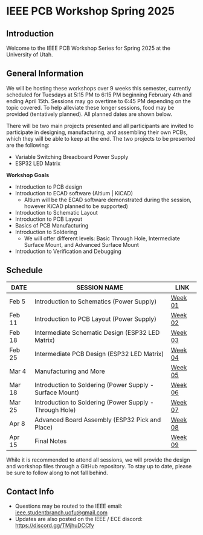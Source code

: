 # IEEE PCB Workshop Spring 2025

## Introduction
Welcome to the IEEE PCB Workshop Series for Spring 2025 at the University of Utah.

## General Information

We will be hosting these workshops over 9 weeks this semester, currently scheduled for Tuesdays at 5:15 PM to 6:15 PM beginning February 4th and ending April 15th. Sessions may go overtime to 6:45 PM depending on the topic covered. To help alleviate these longer sessions, food may be provided (tentatively planned). All planned dates are shown below.

There will be two main projects presented and all participants are invited to participate in designing, manufacturing, and assembling their own PCBs, which they will be able to keep at the end. The two projects to be presented are the following:
- Variable Switching Breadboard Power Supply
- ESP32 LED Matrix

__Workshop Goals__

- Introduction to PCB design
- Introduction to ECAD software (Altium | KiCAD)
    - Altium will be the ECAD software demonstrated during the session, however KiCAD planned to be supported)
- Introduction to Schematic Layout
- Introduction to PCB Layout
- Basics of PCB Manufacturing
- Introduction to Soldering
    - We will offer different levels: Basic Through Hole, Intermediate Surface Mount, and Advanced Surface Mount
- Introduction to Verification and Debugging

## Schedule

| DATE   | SESSION NAME | LINK |
|--------|--------------|------|
| Feb 5  | Introduction to Schematics (Power Supply) | [Week 01]() |
| Feb 11 | Introduction to PCB Layout (Power Supply) | [Week 02]() |
| Feb 18 | Intermediate Schematic Design (ESP32 LED Matrix) | [Week 03]() |
| Feb 25 | Intermediate PCB Design (ESP32 LED Matrix) | [Week 04]() |
| Mar 4  | Manufacturing and More | [Week 05]() |
| Mar 18 | Introduction to Soldering (Power Supply - Surface Mount) | [Week 06]() |
| Mar 25 | Introduction to Soldering (Power Supply - Through Hole) | [Week 07]() |
| Apr 8  | Advanced Board Assembly (ESP32 Pick and Place) | [Week 08]() |
| Apr 15 | Final Notes | [Week 09]() |

While it is recommended to attend all sessions, we will provide the design and workshop files through a GitHub repository. To stay up to date, please be sure to follow along to not fall behind.

## Contact Info

- Questions may be routed to the IEEE email: ieee.studentbranch.uofu@gmail.com
- Updates are also posted on the IEEE / ECE discord: https://discord.gg/TMjhuDCCfy